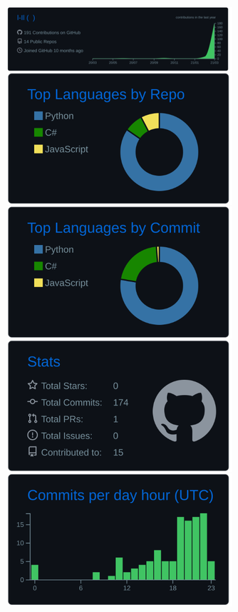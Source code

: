 ![00](https://raw.githubusercontent.com/l-Il/l-Il/master/profile-summary-card-output/github_dark/0-profile-details.svg)
![10](https://raw.githubusercontent.com/l-Il/l-Il/master/profile-summary-card-output/github_dark/1-repos-per-language.svg) ![11](https://raw.githubusercontent.com/l-Il/l-Il/master/profile-summary-card-output/github_dark/2-most-commit-language.svg)
![20](https://raw.githubusercontent.com/l-Il/l-Il/master/profile-summary-card-output/github_dark/3-stats.svg) ![21](https://raw.githubusercontent.com/l-Il/l-Il/master/profile-summary-card-output/github_dark/4-productive-time.svg)
